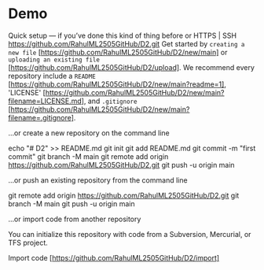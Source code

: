 # Demo

Quick setup — if you’ve done this kind of thing before
or	HTTPS | SSH
https://github.com/RahulML2505GitHub/D2.git
Get started by `creating a new file` [https://github.com/RahulML2505GitHub/D2/new/main] or `uploading an existing file` [https://github.com/RahulML2505GitHub/D2/upload]. We recommend every repository include a `README` [https://github.com/RahulML2505GitHub/D2/new/main?readme=1], 'LICENSE' [https://github.com/RahulML2505GitHub/D2/new/main?filename=LICENSE.md], and `.gitignore` [https://github.com/RahulML2505GitHub/D2/new/main?filename=.gitignore].

…or create a new repository on the command line

echo "# D2" >> README.md
git init
git add README.md
git commit -m "first commit"
git branch -M main
git remote add origin https://github.com/RahulML2505GitHub/D2.git
git push -u origin main

…or push an existing repository from the command line

git remote add origin https://github.com/RahulML2505GitHub/D2.git
git branch -M main
git push -u origin main

…or import code from another repository

You can initialize this repository with code from a Subversion, Mercurial, or TFS project.

Import code [https://github.com/RahulML2505GitHub/D2/import]
